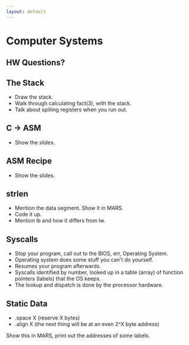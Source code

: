 ```yaml
---
layout: default
---
```


# Computer Systems

## HW Questions?

## The Stack

 - Draw the stack.
 - Walk through calculating fact(3), with the stack.
 - Talk about spilling registers when you run out.

## C -> ASM

 - Show the slides.

## ASM Recipe

 - Show the slides.

## strlen

 - Mention the data segment. Show it in MARS.
 - Code it up.
 - Mention lb and how it differs from lw.

## Syscalls

 - Stop your program, call out to the BIOS, err, Operating System.
 - Operating system does some stuff you can't do yourself.
 - Resumes your program afterwards.
 - Syscalls identified by number, looked up in a table (array) of
   function pointers (labels) that the OS keeps.
 - The lookup and dispatch is done by the processor hardware.

## Static Data

 - .space X (reserve X bytes)
 - .align X (the next thing will be at an even 2^X byte address)

Show this in MARS, print out the addresses of some labels.
